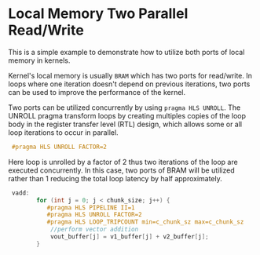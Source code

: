 Local Memory Two Parallel Read/Write
========================================
This is a simple example to demonstrate how to utilize both ports of local memory in kernels.

Kernel's local memory is usually `BRAM` which has two ports for read/write.
In loops where one iteration doesn't depend on previous iterations, two ports can be used to improve the performance of the kernel.

Two ports can be utilized concurrently by using `pragma HLS UNROLL`. The UNROLL pragma transform loops by creating multiples copies of the loop body
in the register transfer level (RTL) design, which allows some or all loop iterations to occur in parallel.
```c++
 #pragma HLS UNROLL FACTOR=2
 ```
Here loop is unrolled by a factor of 2 thus two iterations of the loop are executed concurrently. 
In this case, two ports of BRAM will be utilized rather than 1 reducing the total loop latency by half approximately.
```c++
 vadd:
        for (int j = 0; j < chunk_size; j++) {
           #pragma HLS PIPELINE II=1
           #pragma HLS UNROLL FACTOR=2
           #pragma HLS LOOP_TRIPCOUNT min=c_chunk_sz max=c_chunk_sz
            //perform vector addition
            vout_buffer[j] = v1_buffer[j] + v2_buffer[j];
        }
```
